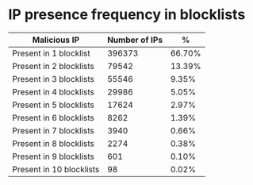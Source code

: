 # IP presence frequency in blocklists
| Malicious IP | Number of IPs | % |
|----|----|----|
| Present in 1 blocklist | 396373 | 66.70% |
| Present in 2 blocklists | 79542 | 13.39% |
| Present in 3 blocklists | 55546 | 9.35% |
| Present in 4 blocklists | 29986 | 5.05% |
| Present in 5 blocklists | 17624 | 2.97% |
| Present in 6 blocklists | 8262 | 1.39% |
| Present in 7 blocklists | 3940 | 0.66% |
| Present in 8 blocklists | 2274 | 0.38% |
| Present in 9 blocklists | 601 | 0.10% |
| Present in 10 blocklists | 98 | 0.02% |
